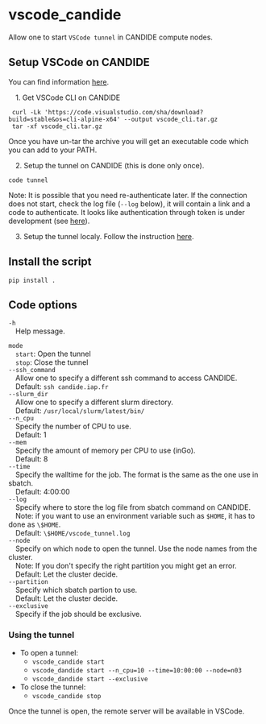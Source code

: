 # vscode_candide

Allow one to start `VSCode tunnel` in CANDIDE compute nodes.

## Setup VSCode on CANDIDE

You can find information [here](https://code.visualstudio.com/docs/remote/tunnels).

&emsp;1\. Get VSCode CLI on CANDIDE
   ```bach
    curl -Lk 'https://code.visualstudio.com/sha/download?build=stable&os=cli-alpine-x64' --output vscode_cli.tar.gz
    tar -xf vscode_cli.tar.gz
   ```
Once you have un-tar the archive you will get an executable code which you can add to your PATH.  

&emsp;2\. Setup the tunnel on CANDIDE (this is done only once).
```bach
code tunnel
```
Note: It is possible that you need re-authenticate later. If the connection does not start, check the log file (`--log` below), it will contain a link and a code to authenticate. It looks like authentication through token is under development (see [here](https://learn.microsoft.com/en-us/azure/developer/dev-tunnels/cli-commands)).

&emsp;3\. Setup the tunnel localy. Follow the instruction [here](https://code.visualstudio.com/docs/remote/tunnels#_using-the-vs-code-ui).

## Install the script

`pip install .`

## Code options

`-h`  
&emsp;Help message.

`mode`  
&emsp;`start`: Open the tunnel  
&emsp;`stop`: Close the tunnel  
`--ssh_command`  
&emsp;Allow one to specify a different ssh command to access CANDIDE.  
&emsp;Default: `ssh candide.iap.fr`  
`--slurm_dir`  
&emsp;Allow one to specify a different slurm directory.  
&emsp;Default: `/usr/local/slurm/latest/bin/`  
`--n_cpu`  
&emsp;Specify the number of CPU to use.  
&emsp;Default: 1  
`--mem`  
&emsp;Specify the amount of memory per CPU to use (inGo).  
&emsp;Default: 8  
`--time`  
&emsp;Specify the walltime for the job. The format is the same as the one use in sbatch.  
&emsp;Default: 4:00:00  
`--log`  
&emsp;Specify where to store the log file from sbatch command on CANDIDE.  
&emsp;Note: if you want to use an environment variable such as `$HOME`, it has to done as `\$HOME`.  
&emsp;Default: `\$HOME/vscode_tunnel.log`  
`--node`  
&emsp;Specify on which node to open the tunnel. Use the node names from the cluster.  
&emsp;Note: If you don't specify the right partition you might get an error.  
&emsp;Default: Let the cluster decide.  
`--partition`  
&emsp;Specify which sbatch partion to use.  
&emsp;Default: Let the cluster decide.  
`--exclusive`  
&emsp;Specify if the job should be exclusive.  

### Using the tunnel
* To open a tunnel:
  * `vscode_candide start`
  * `vscode_dandide start --n_cpu=10 --time=10:00:00 --node=n03`
  * `vscode_dandide start --exclusive`
* To close the tunnel:
  * `vscode_candide stop`

Once the tunnel is open, the remote server will be available in VSCode.
